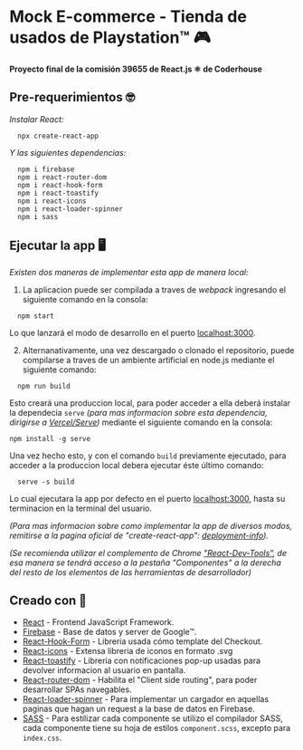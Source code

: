 # Mock E-commerce - Tienda de usados de Playstation™ 🎮

__Proyecto final de la comisión 39655 de React.js ⚛️ de Coderhouse__

## Pre-requerimientos 🤓

_Instalar React:_ 
```
  npx create-react-app
```

_Y las siguientes dependencias:_
```
  npm i firebase
  npm i react-router-dom
  npm i react-hook-form
  npm i react-toastify
  npm i react-icons
  npm i react-loader-spinner
  npm i sass
```

## Ejecutar la app 🖥️

_Existen dos maneras de implementar esta app de manera local:_

1. La aplicacion puede ser compilada a traves de _webpack_ ingresando el siguiente comando en la consola:
```
  npm start
```
  Lo que lanzará el modo de desarrollo en el puerto [localhost:3000](http://localhost:3000). 

2. Alternanativamente, una vez descargado o clonado el repositorio, puede compilarse a traves de un ambiente artificial en node.js mediante el siguiente comando:
  ```
    npm run build
  ```
  Esto creará una produccion local, para poder acceder a ella deberá instalar la dependecia `serve` _(para mas informacion sobre esta dependencia, dirigirse a [Vercel/Serve](https://github.com/vercel/serve))_ mediante el siguiente comando en la consola:
  ```
  npm install -g serve
  ```
  Una vez hecho esto, y con el comando `build` previamente ejecutado, para acceder a la produccion local debera ejecutar éste último comando:
  ```
    serve -s build
  ```
  Lo cual ejecutara la app por defecto en el puerto [localhost:3000](http://localhost:3000/), hasta su terminacion en la terminal del usuario.

_(Para mas informacion sobre como implementar la app de diversos modos, remitirse a la pagina oficial de "create-react-app": [deployment-info](https://create-react-app.dev/docs/deployment/))._

_(Se recomienda utilizar el complemento de Chrome ["React-Dev-Tools"](https://chrome.google.com/webstore/detail/react-developer-tools/fmkadmapgofadopljbjfkapdkoienihi), de esa manera se tendrá acceso a la pestaña "Componentes" a la derecha del resto de los elementos de las herramientas de desarrollador)_

## Creado con 📝

* [React](https://react.dev/) - Frontend JavaScript Framework.
* [Firebase](https://console.firebase.google.com/?hl=es) - Base de datos y server de Google™.
* [React-Hook-Form](https://react-hook-form.com/) - Libreria usada cómo template del Checkout.
* [React-icons](https://react-icons.github.io/react-icons/) - Extensa libreria de iconos en formato .svg
* [React-toastify](https://fkhadra.github.io/react-toastify/introduction/) - Libreria con notificaciones pop-up usadas para devolver informacion al usuario en pantalla.
* [React-router-dom](https://reactrouter.com/en/main) - Habilita el "Client side routing", para poder desarrollar SPAs navegables.
* [React-loader-spinner](https://mhnpd.github.io/react-loader-spinner/) - Para implementar un cargador en aquellas paginas que hagan un request a la base de datos en Firebase.
* [SASS](https://sass-lang.com/) - Para estilizar cada componente se utilizo el compilador SASS, cada componente tiene su hoja de estilos `component.scss`, excepto para `index.css`.
